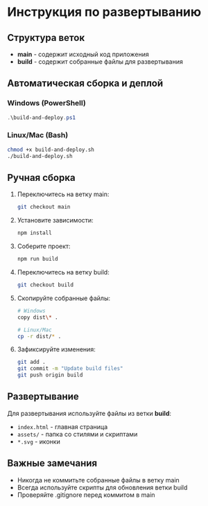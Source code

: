 # Инструкция по развертыванию

## Структура веток

- **main** - содержит исходный код приложения
- **build** - содержит собранные файлы для развертывания

## Автоматическая сборка и деплой

### Windows (PowerShell)
```powershell
.\build-and-deploy.ps1
```

### Linux/Mac (Bash)
```bash
chmod +x build-and-deploy.sh
./build-and-deploy.sh
```

## Ручная сборка

1. Переключитесь на ветку main:
   ```bash
   git checkout main
   ```

2. Установите зависимости:
   ```bash
   npm install
   ```

3. Соберите проект:
   ```bash
   npm run build
   ```

4. Переключитесь на ветку build:
   ```bash
   git checkout build
   ```

5. Скопируйте собранные файлы:
   ```bash
   # Windows
   copy dist\* .
   
   # Linux/Mac
   cp -r dist/* .
   ```

6. Зафиксируйте изменения:
   ```bash
   git add .
   git commit -m "Update build files"
   git push origin build
   ```

## Развертывание

Для развертывания используйте файлы из ветки **build**:
- `index.html` - главная страница
- `assets/` - папка со стилями и скриптами
- `*.svg` - иконки

## Важные замечания

- Никогда не коммитьте собранные файлы в ветку main
- Всегда используйте скрипты для обновления ветки build
- Проверяйте .gitignore перед коммитом в main
